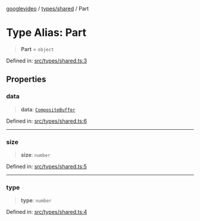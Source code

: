 [googlevideo](../../../README.md) / [types/shared](../README.md) / Part

# Type Alias: Part

> **Part** = `object`

Defined in: [src/types/shared.ts:3](https://github.com/LuanRT/googlevideo/blob/cc730b4dbadc5ae882d6aa28d716e442943577fa/src/types/shared.ts#L3)

## Properties

### data

> **data**: [`CompositeBuffer`](../../../exports/ump/classes/CompositeBuffer.md)

Defined in: [src/types/shared.ts:6](https://github.com/LuanRT/googlevideo/blob/cc730b4dbadc5ae882d6aa28d716e442943577fa/src/types/shared.ts#L6)

***

### size

> **size**: `number`

Defined in: [src/types/shared.ts:5](https://github.com/LuanRT/googlevideo/blob/cc730b4dbadc5ae882d6aa28d716e442943577fa/src/types/shared.ts#L5)

***

### type

> **type**: `number`

Defined in: [src/types/shared.ts:4](https://github.com/LuanRT/googlevideo/blob/cc730b4dbadc5ae882d6aa28d716e442943577fa/src/types/shared.ts#L4)
